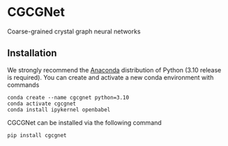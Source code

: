 # CGCGNet

Coarse-grained crystal graph neural networks

## Installation

We strongly recommend the [Anaconda](https://www.anaconda.com) distribution of Python (3.10 release is required). You can create and activate a new conda environment with commands
```
conda create --name cgcgnet python=3.10
conda activate cgcgnet
conda install ipykernel openbabel
```

CGCGNet can be installed via the following command
```
pip install cgcgnet
```
